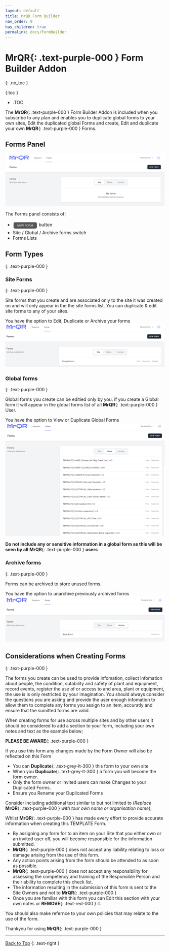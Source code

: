 ```yaml
---
layout: default
title: MrQR Form Builder
nav_order: 9
has_children: true
permalink: docs/FormBuilder
---
```

<html>
<head>
<style>
.button {
  padding: 5px 12px;
  text-align: center;
  text-decoration: none;
  display: inline-block;
  font-size: 9px;
  margin: 4px 2px;
  cursor: pointer; }
.button1 {background-color: #555555;} /* Black */
.button2 {background-color: white;}
.button1 {color: white;}
.button2 {color: grey;}
.button1 {border: none;}
.button2 {border: 1px solid grey}
.button1 {border-radius: 5px;}
.button2 {border-radius: 5px;}
</style>
</head>
</html>

# **MrQR**{: .text-purple-000 } Form Builder Addon
{: .no_toc }

{:toc }
- .TOC

The **MrQR**{: .text-purple-000 } Form Builder Addon is included when you subscribe to any plan and enables you to duplicate global forms to your own sites, Edit the duplicated global Forms and create, Edit and duplicate your own **MrQR**{: .text-purple-000 } Forms.

## Forms Panel

![MrQR Form Builder](/assets/images/V2/MrQR-forms-panel.png "Main Page")

The Forms panel consists of;
* <button class="button button1">NEW FORM</button> button
* Site / Global / Archive forms switch
* Forms Lists

## Form Types
{: .text-purple-000 }

### Site Forms
{: .text-purple-000 }

Site forms that you create and are associated only to the site it was created on and will only appear in the the site forms list. You can duplicate & edit site forms to any of your sites.

You have the option to Edit, Duplicate or Archive your forms
![MrQR Form Builder](/assets/images/V2/MrQR-form-Site-Forms.png "Site Forms")

### Global forms
{: .text-purple-000 }

Global forms you create can be editied only by you. if you create a Global form it will appear in the global forms list of all **MrQR**{: .text-purple-000 } User.

You have the option to View or Duplicate Global Forms
![MrQR Form Builder](/assets/images/V2/MrQR-form-Global-Forms.png "Global Forms")

**Do not include any or sensitive information in a global form as this will be seen by all**  **MrQR**{: .text-purple-000 } **users**

### Archive forms
{: .text-purple-000 }

Forms can be archived to store unused forms.

You have the option to unarchive previously archived forms
![MrQR Form Builder](/assets/images/V2/MrQR-form-Archived-Forms.png "Arcive Forms")

## Considerations when Creating Forms
{: .text-purple-000 }

The forms you create can be used to provide infomation, collect infomation about people, the condition, sutability and safety of plant and equipment, record events, register the use of or access to and area, plant or equipment, the use is is only restricted by your imagination. You should always consider the questions you are asking and provide the user enough infomation to allow them to complete any forms you assign to an item, accuratly and ensure that the sumitted forms are valid.

When creating forms for use across  multiple sites and by other users it should be considered to add a section to your form, including your own notes and text as the example below;

**PLEASE BE AWARE**{: .text-purple-000 }

If you use this form any changes made by the Form Owner will also be reflected on this Form
* You can **Duplicate**{: .text-grey-lt-300 } this form to your own site
* When you **Duplicate**{: .text-grey-lt-300 } a form you will become the form owner.
* Only the form owner or invited users can make Changes to your Duplicated Forms.
* Ensure you Rename your Duplicated Forms

Consider including additional text similar to but not limited to (*Replace* **MrQR**{: .text-purple-000 } *with tour own name or organisation name*);

Whilst **MrQR**{: .text-purple-000 } has made every effort to provide accurate information when creating this TEMPLATE Form.
* By assigning any form for to an item on your Site that you either own or an invited user off,  you will become responsible for the information submitted.
* **MrQR**{: .text-purple-000 } does not  accept any liability relating to loss or damage arising from the  use of this form.
* Any action points arising from the form should be attended to as soon as possible.
* **MrQR**{: .text-purple-000 } does not accept any responsibility for assessing the competency and training of the Responsible Person and their ability to complete this check list.
* The information resulting in the submission of this form is sent to the Site Owners and not to **MrQR**{: .text-purple-000 }
* Once you are familiar with this form you can Edit this section with your own notes or **REMOVE**{: .text-red-000 } it.

You should also make refernce to your own policies that may relate to the use of the form. 

Thankyou for using **MrQR**{: .text-purple-000 }
___

[Back to Top](https://docs.mrqr.me/docs/FormBuilder)
{: .text-right }


